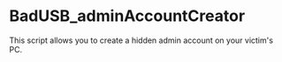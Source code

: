 # BadUSB_adminAccountCreator
This script allows you to create a hidden admin account on your victim's PC.
